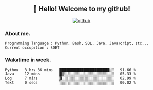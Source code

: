 <h2 align="center">👋 Hello! Welcome to my github! </h2>
<p align="center">
  <a href="https://github.com/usergwen"><img src="https://img.shields.io/badge/GitHub-24292e" alt="github"></a>
</p>

### About me.

```Plain Text
Programming language : Python, Bash, SQL, Java, Javascript, etc...
Current occupation : SDET
```
### Wakatime in week.

<!--START_SECTION:waka-->

```text
Python   3 hrs 36 mins   ███████████████████████░░   91.66 %
Java     12 mins         █▒░░░░░░░░░░░░░░░░░░░░░░░   05.33 %
Log      7 mins          ▓░░░░░░░░░░░░░░░░░░░░░░░░   02.99 %
Text     0 secs          ░░░░░░░░░░░░░░░░░░░░░░░░░   00.02 %
```

<!--END_SECTION:waka-->
